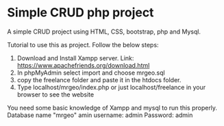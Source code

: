 # Simple CRUD php project
A simple CRUD project using HTML, CSS, bootstrap, php and Mysql.


Tutorial to use this as project.
Follow the below steps:
 1. Download and Install Xampp server. Link: https://www.apachefriends.org/download.html
 2. In phpMyAdmin select import and choose mrgeo.sql
 3. copy the freelance folder and paste it in the htdocs folder.
 4. Type localhost/mrgeo/index.php or just localhost/freelance in your browser to see the website
 
You need some basic knowledge of Xampp and mysql to run this properly.
Database name "mrgeo"
amin username: admin
Password: admin
